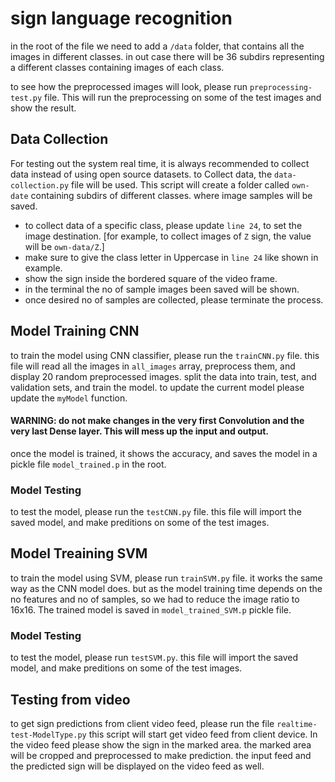 # sign language recognition

in the root of the file we need to add a `/data` folder, that contains all the images in different classes.
in out case there will be 36 subdirs representing a different classes containing images of each class.

to see how the preprocessed images will look, please run `preprocessing-test.py` file. This will run the preprocessing on some of the test images and show the result.

## Data Collection

For testing out the system real time, it is always recommended to collect data instead of using open source datasets.
to Collect data, the `data-collection.py` file will be used.
This script will create a folder called `own-date` containing subdirs of different classes. where image samples will be saved.

- to collect data of a specific class, please update `line 24`, to set the image destination.
  [for example, to collect images of `Z` sign, the value will be `own-data/Z`.]
- make sure to give the class letter in Uppercase in `line 24` like shown in example.
- show the sign inside the bordered square of the video frame.
- in the terminal the no of sample images been saved will be shown.
- once desired no of samples are collected, please terminate the process.

## Model Training CNN

to train the model using CNN classifier, please run the `trainCNN.py` file.
this file will read all the images in `all_images` array, preprocess them, and display 20 random preprocessed images.
split the data into train, test, and validation sets, and train the model.
to update the current model please update the `myModel` function.

#### WARNING: do not make changes in the very first Convolution and the very last Dense layer. This will mess up the input and output.

once the model is trained, it shows the accuracy, and saves the model in a pickle file
`model_trained.p` in the root.

### Model Testing

to test the model, please run the `testCNN.py` file.
this file will import the saved model, and make preditions on some of the test images.

## Model Treaining SVM

to train the model using SVM, please run `trainSVM.py` file.
it works the same way as the CNN model does. but as the model training time depends on the no features and no of samples, so we had to reduce the image ratio to 16x16.
The trained model is saved in `model_trained_SVM.p` pickle file.

### Model Testing

to test the model, please run `testSVM.py`.
this file will import the saved model, and make preditions on some of the test images.

## Testing from video

to get sign predictions from client video feed, please run the file `realtime-test-ModelType.py`
this script will start get video feed from client device. In the video feed please show the sign in the marked area.
the marked area will be cropped and preprocessed to make prediction. the input feed and the predicted sign will be displayed on the video feed as well.
